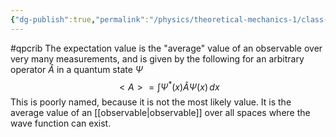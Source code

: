 ```yaml
---
{"dg-publish":true,"permalink":"/physics/theoretical-mechanics-1/class-notes/concepts/expectation-values/"}
---
```


#qpcrib
The expectation value is the "average" value of an observable over very many measurements, and is given by the following for an arbitrary operator $\hat{A}$ in a quantum state $\Psi$
$$
<A> = \int \Psi^* (x) \hat{A} \Psi(x) \, dx
$$
This is poorly named, because it is not the most likely value. It is the average value of an [[observable\|observable]] over all spaces where the wave function can exist. 
